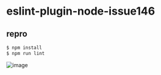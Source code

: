 
# eslint-plugin-node-issue146


## repro

```bash
$ npm install
$ npm run lint
```
![image](https://user-images.githubusercontent.com/13050025/50547717-22267580-0c7a-11e9-8ed5-3a9bc0dc79c5.png)